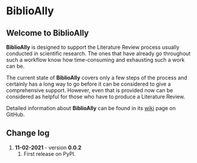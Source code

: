 # BiblioAlly

## Welcome to BiblioAlly

**BiblioAlly** is designed to support the Literature Review process usually conducted in scientific research. The ones that
have already go throughout such a workflow know how time-consuming and exhausting such a work can be.

The current state of **BiblioAlly** covers only a few steps of the process and certainly has a long way to go before it
can be considered to give a comprehensive support. However, even that is provided now can be
considered as helpful for those who have to produce a Literature Review.

Detailed information about **BiblioAlly** can be found in its [wiki](https://github.com/gambit4348/BiblioAlly/wiki)
page on GitHub.

## Change log

1. **11-02-2021** - version **0.0.2**
   1. First release on PyPI.
